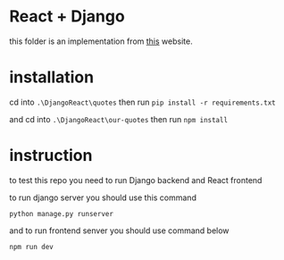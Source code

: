 # React + Django

this folder is an implementation from [this](https://www.geeksforgeeks.org/how-to-connect-django-with-reactjs/) website.

# installation
cd into ```.\DjangoReact\quotes``` then run ```pip install -r requirements.txt```

and cd into ```.\DjangoReact\our-quotes``` then run ```npm install```

# instruction
to test this repo you need to run Django backend and React frontend

to run django server you should use this command
```
python manage.py runserver
```

and to run frontend senver you should use command below
```
npm run dev
```